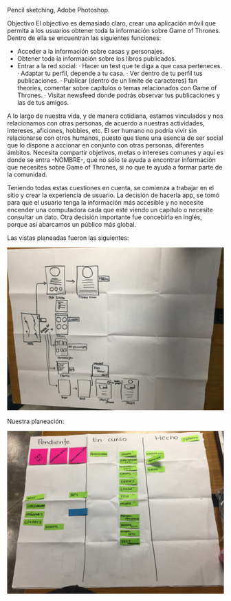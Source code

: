 Pencil sketching, Adobe Photoshop.

Objectivo
El objectivo es demasiado claro, crear una aplicación móvil que permita a los usuarios obtener toda la información sobre Game of Thrones. Dentro de ella se encuentran las siguientes funciones:

-    Acceder a la información sobre casas y personajes.
-    Obtener toda la información sobre los libros publicados.
-    Entrar a la red social:
· Hacer un test que te diga a que casa perteneces.
· Adaptar tu perfil, depende a tu casa.
· Ver dentro de tu perfil tus publicaciones.
· Publicar (dentro de un límite de caracteres) fan theories, comentar    sobre capítulos o temas relacionados con Game of Thrones.
· Visitar newsfeed donde podrás observar tus publicaciones y las de tus amigos.

A lo largo de nuestra vida, y de manera cotidiana, estamos vinculados y nos relacionamos con otras personas, de acuerdo a nuestras actividades, intereses, aficiones, hobbies, etc. El ser humano no podría vivir sin relacionarse con otros humanos, puesto que tiene una esencia de ser social que lo dispone a accionar en conjunto con otras personas, diferentes ámbitos. Necesita compartir objetivos, metas o intereses comunes y aquí es donde se entra -NOMBRE-, que no sólo te ayuda a encontrar información que necesites sobre Game of Thrones, si no que te ayuda a formar parte de la comunidad. 

Teniendo todas estas cuestiones en cuenta, se comienza a trabajar en el sitio y crear la experiencia de usuario. La decisión de hacerla app, se tomó para que el usuario tenga la información más accesible y no necesite encender una computadora cada que esté viendo un capítulo o necesite consultar un dato. Otra decisión importante fue concebirla en inglés, porque así abarcamos un público más global.

Las vistas planeadas fueron las siguientes:

![Vistas](assets/images/IMG_7779.JPG)



Nuestra planeación:

![Vistas](assets/images/IMG_7780.JPG)
